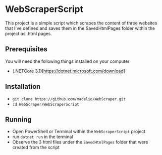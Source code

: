 ﻿# WebScraperScript

This project is a simple script which scrapes the content of three websites that I've defined and saves them in the SavedHtmlPages folder within the project as .html pages. 

## Prerequisites
You will need the following things installed on your computer
* (.NETCore 3.1)[https://dotnet.microsoft.com/download]

## Installation

* `git clone https://github.com/madelio/WebScraper.git`
* `cd WebScraper/WebScraperScript`

## Running 

* Open PowerShell or Terminal within the `WebScraperScript` project
* run `dotnet run` in the terminal
* Observe the 3 html files under the `SavedHtmlPages` folder that were created from the script